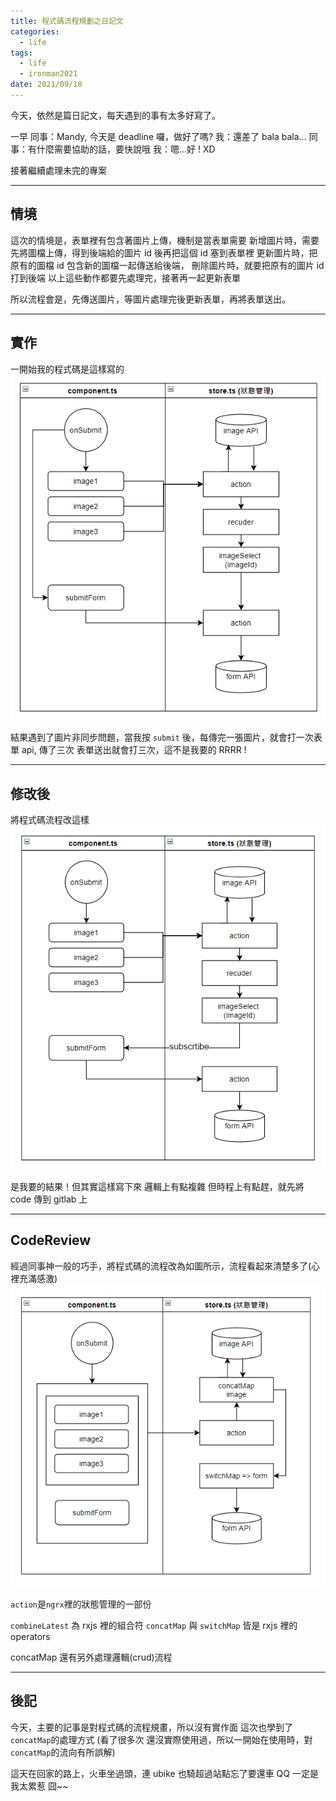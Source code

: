 ```yaml
---
title: 程式碼流程規劃之日記文
categories:
  - life
tags:
  - life
  - ironman2021
date: 2021/09/18
---
```


今天，依然是篇日記文，每天遇到的事有太多好寫了。

一早
同事：Mandy, 今天是 deadline 囉，做好了嗎?
我：還差了 bala bala...
同事：有什麼需要協助的話，要快說哦
我：嗯...好 ! XD

接著繼續處理未完的專案

---

## 情境

這次的情境是，表單裡有包含著圖片上傳，機制是當表單需要
新增圖片時，需要先將圖檔上傳，得到後端給的圖片 id 後再把這個 id 塞到表單裡
更新圖片時，把原有的圖檔 id 包含新的圖檔一起傳送給後端，
刪除圖片時，就要把原有的圖片 id 打到後端
以上這些動作都要先處理完，接著再一起更新表單

所以流程會是，先傳送圖片，等圖片處理完後更新表單，再將表單送出。

---

## 實作

一開始我的程式碼是這樣寫的
![](/assets/images/ironman/process-planning/u2TPLuf.png)

結果遇到了圖片非同步問題，當我按 `submit` 後，每傳完一張圖片，就會打一次表單 api,
傳了三次 表單送出就會打三次，這不是我要的 RRRR !

---

## 修改後

將程式碼流程改這樣
![](/assets/images/ironman/process-planning/vY7D11q.png)

是我要的結果！但其實這樣寫下來 邏輯上有點複雜
但時程上有點趕，就先將 code 傳到 gitlab 上

---

## CodeReview

經過同事神一般的巧手，將程式碼的流程改為如圖所示，流程看起來清楚多了(心裡充滿感激)
![](/assets/images/ironman/process-planning/YooG1uC.png)

`action`是`ngrx`裡的狀態管理的一部份

`combineLatest` 為 rxjs 裡的組合符
`concatMap` 與 `switchMap` 皆是 rxjs 裡的 operators

concatMap 還有另外處理邏輯(crud)流程

---

## 後記

今天，主要的記事是對程式碼的流程規畫，所以沒有實作面
這次也學到了`concatMap`的處理方式
(看了很多次 還沒實際使用過，所以一開始在使用時，對`concatMap`的流向有所誤解)

這天在回家的路上，火車坐過頭，連 ubike 也騎超過站點忘了要還車 QQ
一定是我太累惹 囧~~
